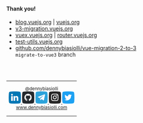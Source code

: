 #### Thank you!

- [blog.vuejs.org](https://blog.vuejs.org/) | [vuejs.org](https://vuejs.org/)
- [v3-migration.vuejs.org](https://v3-migration.vuejs.org/)
- [vuex.vuejs.org](https://vuex.vuejs.org/guide/migrating-to-4-0-from-3-x.html) | [router.vuejs.org](https://router.vuejs.org/guide/migration/index.html)
- [test-utils.vuejs.org](https://test-utils.vuejs.org/migration/)
- [github.com/dennybiasiolli/vue-migration-2-to-3](https://github.com/dennybiasiolli/vue-migration-2-to-3)<br>
    `migrate-to-vue3` branch

<br>
<br>

<small>
<table>
<tr>
<td style="text-align:center;">

@dennybiasiolli<br>
<a href="https://www.linkedin.com/in/dennybiasiolli/" target="_blank">
    <img src="slides/images/linkedin.png" title="LinkedIn" />
</a>
<a href="https://github.com/dennybiasiolli" target="_blank">
    <img src="slides/images/github.png" title="GitHub" />
</a>
<a href="https://t.me/dennybiasiolli" target="_blank">
    <img src="slides/images/telegram.png" title="Telegram" />
</a>
<a href="https://www.instagram.com/dennybiasiolli/" target="_blank">
    <img src="slides/images/instagram.png" title="Instagram" />
</a>
<a href="https://twitter.com/DennyBiasiolli" target="_blank">
    <img src="slides/images/twitter.png" title="Twitter" />
</a>
<br>
<a href="https://www.dennybiasiolli.com" target="_blank">www.dennybiasiolli.com</a>

</td>
</tr>
</table>
</small>


<aside class="notes">
</aside>
